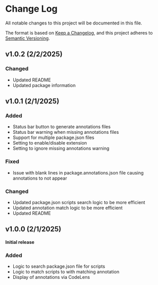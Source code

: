 # Change Log

All notable changes to this project will be documented in this file.

The format is based on [Keep a Changelog](https://keepachangelog.com/en/1.1.0/),
and this project adheres to [Semantic Versioning](https://semver.org/spec/v2.0.0.html).

## v1.0.2 (2/2/2025)

### Changed
- Updated README
- Updated package information


## v1.0.1 (2/1/2025)

### Added
- Status bar button to generate annotations files
- Status bar warning when missing annotations files
- Support for multiple package.json files
- Setting to enable/disable extension
- Setting to ignore missing annotations warning

### Fixed
- Issue with blank lines in package.annotations.json file causing annotations to not appear

### Changed
- Updated package.json scripts search logic to be more efficient
- Updated annotation match logic to be more efficient
- Updated README


## v1.0.0 (2/1/2025)

#### Initial release

### Added
- Logic to search package.json file for scripts
- Logic to match scripts to with matching annotation
- Display of annotations via CodeLens